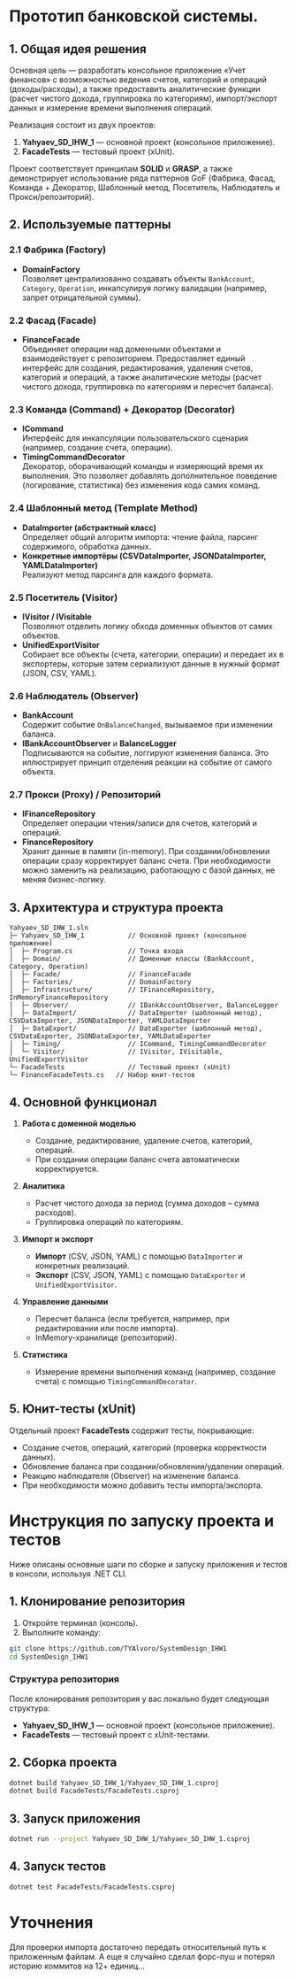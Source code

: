 # Прототип банковской системы.

## 1. Общая идея решения

Основная цель — разработать консольное приложение «Учет финансов» с возможностью ведения счетов, категорий и операций (доходы/расходы), а также предоставить аналитические функции (расчет чистого дохода, группировка по категориям), импорт/экспорт данных и измерение времени выполнения операций.

Реализация состоит из двух проектов:

1. **Yahyaev_SD_IHW_1** — основной проект (консольное приложение).
2. **FacadeTests** — тестовый проект (xUnit).

Проект соответствует принципам **SOLID** и **GRASP**, а также демонстрирует использование ряда паттернов GoF (Фабрика, Фасад, Команда + Декоратор, Шаблонный метод, Посетитель, Наблюдатель и Прокси/репозиторий).

## 2. Используемые паттерны

### 2.1 Фабрика (Factory)
- **DomainFactory**  
  Позволяет централизованно создавать объекты `BankAccount`, `Category`, `Operation`, инкапсулируя логику валидации (например, запрет отрицательной суммы).

### 2.2 Фасад (Facade)
- **FinanceFacade**  
  Объединяет операции над доменными объектами и взаимодействует с репозиторием. Предоставляет единый интерфейс для создания, редактирования, удаления счетов, категорий и операций, а также аналитические методы (расчет чистого дохода, группировка по категориям и пересчет баланса).

### 2.3 Команда (Command) + Декоратор (Decorator)
- **ICommand**  
  Интерфейс для инкапсуляции пользовательского сценария (например, создание счета, операции).  
- **TimingCommandDecorator**  
  Декоратор, оборачивающий команды и измеряющий время их выполнения. Это позволяет добавлять дополнительное поведение (логирование, статистика) без изменения кода самих команд.

### 2.4 Шаблонный метод (Template Method)
- **DataImporter (абстрактный класс)**  
  Определяет общий алгоритм импорта: чтение файла, парсинг содержимого, обработка данных.  
- **Конкретные импортёры (CSVDataImporter, JSONDataImporter, YAMLDataImporter)**  
  Реализуют метод парсинга для каждого формата.

### 2.5 Посетитель (Visitor)
- **IVisitor / IVisitable**  
  Позволяют отделить логику обхода доменных объектов от самих объектов.  
- **UnifiedExportVisitor**  
  Собирает все объекты (счета, категории, операции) и передает их в экспортеры, которые затем сериализуют данные в нужный формат (JSON, CSV, YAML).

### 2.6 Наблюдатель (Observer)
- **BankAccount**  
  Содержит событие `OnBalanceChanged`, вызываемое при изменении баланса.  
- **IBankAccountObserver** и **BalanceLogger**  
  Подписываются на событие, логгируют изменения баланса. Это иллюстрирует принцип отделения реакции на событие от самого объекта.

### 2.7 Прокси (Proxy) / Репозиторий
- **IFinanceRepository**  
  Определяет операции чтения/записи для счетов, категорий и операций.  
- **FinanceRepository**  
  Хранит данные в памяти (in-memory). При создании/обновлении операции сразу корректирует баланс счета. При необходимости можно заменить на реализацию, работающую с базой данных, не меняя бизнес-логику.

## 3. Архитектура и структура проекта
```
Yahyaev_SD_IHW_1.sln
├─ Yahyaev_SD_IHW_1           // Основной проект (консольное приложение)
│  ├─ Program.cs              // Точка входа
│  ├─ Domain/                 // Доменные классы (BankAccount, Category, Operation)
│  ├─ Facade/                 // FinanceFacade
│  ├─ Factories/              // DomainFactory
│  ├─ Infrastructure/         // IFinanceRepository, InMemoryFinanceRepository
│  ├─ Observer/               // IBankAccountObserver, BalanceLogger
│  ├─ DataImport/             // DataImporter (шаблонный метод), CSVDataImporter, JSONDataImporter, YAMLDataImporter
│  ├─ DataExport/             // DataExporter (шаблонный метод), CSVDataExporter, JSONDataExporter, YAMLDataExporter
│  ├─ Timing/                 // ICommand, TimingCommandDecorator
│  └─ Visitor/                // IVisitor, IVisitable, UnifiedExportVisitor
└─ FacadeTests                // Тестовый проект (xUnit)
└─ FinanceFacadeTests.cs   // Набор юнит-тестов
```

## 4. Основной функционал

1. **Работа с доменной моделью**  
   - Создание, редактирование, удаление счетов, категорий, операций.  
   - При создании операции баланс счета автоматически корректируется.

2. **Аналитика**  
   - Расчет чистого дохода за период (сумма доходов – сумма расходов).  
   - Группировка операций по категориям.

3. **Импорт и экспорт**  
   - **Импорт** (CSV, JSON, YAML) с помощью `DataImporter` и конкретных реализаций.  
   - **Экспорт** (CSV, JSON, YAML) с помощью `DataExporter` и `UnifiedExportVisitor`.

4. **Управление данными**  
   - Пересчет баланса (если требуется, например, при редактировании или после импорта).  
   - InMemory-хранилище (репозиторий).

5. **Статистика**  
   - Измерение времени выполнения команд (например, создание счета) с помощью `TimingCommandDecorator`.

## 5. Юнит-тесты (xUnit)

Отдельный проект **FacadeTests** содержит тесты, покрывающие:

- Создание счетов, операций, категорий (проверка корректности данных).  
- Обновление баланса при создании/обновлении/удалении операций.  
- Реакцию наблюдателя (Observer) на изменение баланса.  
- При необходимости можно добавить тесты импорта/экспорта.

# Инструкция по запуску проекта и тестов

Ниже описаны основные шаги по сборке и запуску приложения и тестов в консоли, используя .NET CLI.

## 1. Клонирование репозитория

1. Откройте терминал (консоль).
2. Выполните команду:

```bash
git clone https://github.com/TYAlvoro/SystemDesign_IHW1
cd SystemDesign_IHW1
```

### Структура репозитория

После клонирования репозитория у вас локально будет следующая структура:

- **Yahyaev_SD_IHW_1** — основной проект (консольное приложение).
- **FacadeTests** — тестовый проект с xUnit-тестами.

## 2. Сборка проекта
```bash
dotnet build Yahyaev_SD_IHW_1/Yahyaev_SD_IHW_1.csproj
dotnet build FacadeTests/FacadeTests.csproj
```

## 3. Запуск приложения
```bash
dotnet run --project Yahyaev_SD_IHW_1/Yahyaev_SD_IHW_1.csproj
```

## 4. Запуск тестов
```bash
dotnet test FacadeTests/FacadeTests.csproj
```

# Уточнения
Для проверки импорта достаточно передать относительный путь к приложенным файлам.
А еще я случайно сделал форс-пуш и потерял историю коммитов на 12+ единиц...
